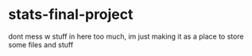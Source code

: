 # stats-final-project

dont mess w stuff in here too much, im just making it as a place to store some files and stuff
